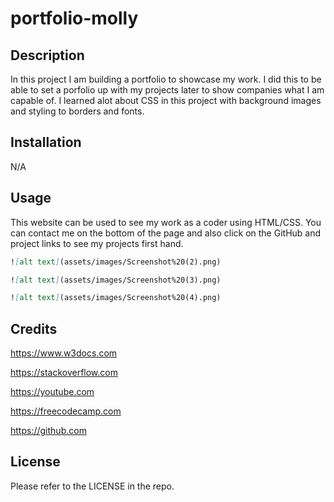 # portfolio-molly

## Description

In this project I am building a portfolio to showcase my work. I did this to be able to set a porfolio up with my projects later to show companies what I am capable of. I learned alot about CSS in this project with background images and styling to borders and fonts.

## Installation

N/A

## Usage

This website can be used to see my work as a coder using HTML/CSS. You can contact me on the bottom of the page and also click on the GitHub and project links to see my projects first hand. 


```md
![alt text](assets/images/Screenshot%20(2).png)
```
```md
![alt text](assets/images/Screenshot%20(3).png)
```
```md
![alt text](assets/images/Screenshot%20(4).png)
```

## Credits

https://www.w3docs.com

https://stackoverflow.com

https://youtube.com

https://freecodecamp.com

https://github.com

## License

Please refer to the LICENSE in the repo.
